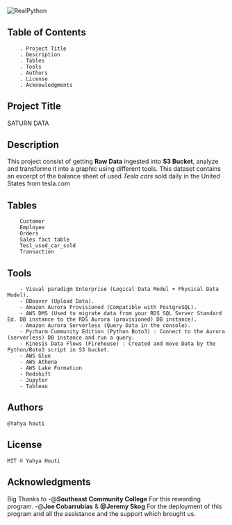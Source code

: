 ![RealPython](https://user-images.githubusercontent.com/112673539/226464986-6a17242f-1ae0-430d-b920-2c889d13fac6.JPG)

## Table of Contents

 		. Project Title
 		. Description
 		. Tables
 		. Tools 
 		. Authors
 		. License
 		. Acknowledgments

## Project Title

SATURN DATA

## Description

This project consist of getting **Raw Data** ingested into **S3 Bucket**, analyze and transforme it into a graphic using different tools.
This dataset contains an excerpt of the balance sheet of used _Tesla cars_ sold daily in the United States from tesla.com


## Tables

 		Customer
 		Employee
 		Orders
 		Sales fact table
 		Tesl_used_car_sold
 		Transaction
	
## Tools

 		- Visual paradigm Enterprise (Logical Data Model + Physical Data Model).
 		- DBeaver (Upload Data).
 		- Amazon Aurora Provisioned (Compatible with PostgreSQL).
 		- AWS DMS (Used to migrate data from your RDS SQL Server Standard Ed. DB instance to the RDS Aurora (provisioned) DB instance).
 		- Amazon Aurora Serverless (Query Data in the console).
 		- Pycharm Cummunity Edition (Python Boto3) : Connect to the Aurora (serverless) DB instance and run a query.
 		- Kinesis Data Flows (Firehouse) : Created and move Data by the Python/Boto3 script in S3 bucket.
 		- AWS Glue
 		- AWS Athena
 		- AWS Lake Formation
		- Redshift
		- Jupyter
 		- Tableau

## Authors

	@Yahya houti

## License

	MIT © Yahya Houti

## Acknowledgments
Big Thanks to 
-@**Southeast Community College** For this rewarding program.
-@**Joe Cobarrubias** & **@Jeremy Skog** For the deployment of this program and all the assistance and the support which brought us.
